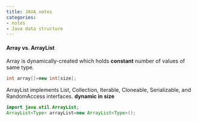 ```yaml
---
title: JAVA notes
categories:
- notes
- Java data structure
---
```


#### Array vs. ArrayList

Array is dynamically-created which holds **constant** number of values of same type.

<!-- more -->
```java
int array[]=new int[size];  
```
ArrayList implements List<E>, Collection<E>, Iterable<E>, Cloneable, Serializable, and RandomAccess interfaces.
**dynamic in size**

```java
import java.util.ArrayList; 
ArrayList<Type> arrayList=new ArrayList<Type>();
```



